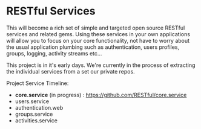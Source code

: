 # RESTful Services

This will become a rich set of simple and targeted open source RESTful services and related gems. Using these services in your own applications will allow you to focus on your core functionality, not have to worry about the usual application plumbing such as authentication, users profiles, groups, logging, activity streams etc...

This project is in it's early days. We're currently in the process of extracting the individual services from a set our private repos.

Project Service Timeline:

 * **core.service** (in progress) : https://github.com/RESTful/core.service
 * users.service
 * authentication.web
 * groups.service
 * activities.service


